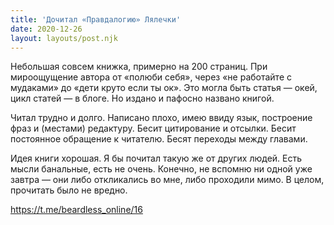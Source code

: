 ```yaml
---
title: 'Дочитал «Правдалогию» Лялечки'
date: 2020-12-26
layout: layouts/post.njk
---
```


Небольшая совсем книжка, примерно на 200 страниц. При мироощущение автора от «полюби себя», через «не работайте с мудаками» до «дети круто если ты ок». Это могла быть статья — окей, цикл статей — в блоге. Но издано и пафосно названо книгой.

Читал трудно и долго. Написано плохо, имею ввиду язык, построение фраз и (местами) редактуру. Бесит цитирование и отсылки. Бесит постоянное обращение к читателю. Бесят переходы между главами. 

Идея книги хорошая. Я бы почитал такую же от других людей. Есть мысли банальные, есть не очень. Конечно, не вспомню ни одной уже завтра — они либо откликались во мне, либо проходили мимо. В целом, прочитать было не вредно.

https://t.me/beardless_online/16